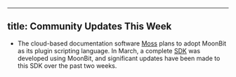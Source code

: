 
---
title: Community Updates This Week
---

- The cloud-based documentation software [Moss](https://github.com/RedTTGMoss/moss-desktop) plans to adopt MoonBit as its plugin scripting language. In March, a complete [SDK](https://github.com/RedTTGMoss/moos-sdk) was developed using MoonBit, and significant updates have been made to this SDK over the past two weeks.